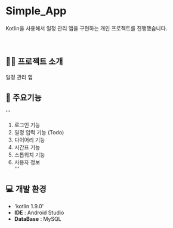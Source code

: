 # Simple_App
Kotlin을 사용해서 일정 관리 앱을 구현하는 개인 프로젝트를 진행했습니다.   
<br/><br/>

## 👨‍🏫 프로젝트 소개
일정 관리 앱
<br/>

## 📌 주요기능
'''
1. 로그인 기능
2. 일정 입력 기능 (Todo)
3. 다이어리 기능
4. 시간표 기능
5. 스톱워치 기능
6. 사용자 정보   
'''
## 💻 개발 환경   
- 'kotlin 1.9.0'
- **IDE** : Android Studio
- **DataBase** : MySQL
<br/>


